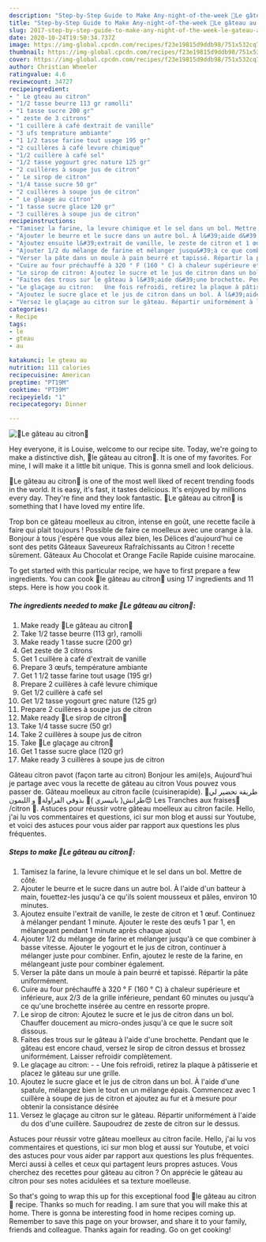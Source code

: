 ```yaml
---
description: "Step-by-Step Guide to Make Any-night-of-the-week 🍋Le gâteau au citron🍋"
title: "Step-by-Step Guide to Make Any-night-of-the-week 🍋Le gâteau au citron🍋"
slug: 2017-step-by-step-guide-to-make-any-night-of-the-week-le-gateau-au-citron
date: 2020-10-24T19:50:34.737Z
image: https://img-global.cpcdn.com/recipes/f23e19815d9ddb98/751x532cq70/🍋le-gateau-au-citron🍋-photo-principale-de-la-recette.jpg
thumbnail: https://img-global.cpcdn.com/recipes/f23e19815d9ddb98/751x532cq70/🍋le-gateau-au-citron🍋-photo-principale-de-la-recette.jpg
cover: https://img-global.cpcdn.com/recipes/f23e19815d9ddb98/751x532cq70/🍋le-gateau-au-citron🍋-photo-principale-de-la-recette.jpg
author: Christian Wheeler
ratingvalue: 4.6
reviewcount: 34727
recipeingredient:
- " Le gteau au citron"
- "1/2 tasse beurre 113 gr ramolli"
- "1 tasse sucre 200 gr"
- " zeste de 3 citrons"
- "1 cuillère à café dextrait de vanille"
- "3 ufs temprature ambiante"
- "1 1/2 tasse farine tout usage 195 gr"
- "2 cuillères à café levure chimique"
- "1/2 cuillère à café sel"
- "1/2 tasse yogourt grec nature 125 gr"
- "2 cuillères à soupe jus de citron"
- " Le sirop de citron"
- "1/4 tasse sucre 50 gr"
- "2 cuillères à soupe jus de citron"
- " Le glaage au citron"
- "1 tasse sucre glace 120 gr"
- "3 cuillères à soupe jus de citron"
recipeinstructions:
- "Tamisez la farine, la levure chimique et le sel dans un bol. Mettre de côté."
- "Ajouter le beurre et le sucre dans un autre bol. À l&#39;aide d&#39;un batteur à main, fouettez-les jusqu&#39;à ce qu&#39;ils soient mousseux et pâles, environ 10 minutes."
- "Ajoutez ensuite l&#39;extrait de vanille, le zeste de citron et 1 œuf. Continuez à mélanger pendant 1 minute. Ajouter le reste des œufs 1 par 1, en mélangeant pendant 1 minute après chaque ajout"
- "Ajouter 1/2 du mélange de farine et mélanger jusqu&#39;à ce que combiner à basse vitesse. Ajouter le yogourt et le jus de citron, continuer à mélanger juste pour combiner. Enfin, ajoutez le reste de la farine, en mélangeant juste pour combiner également."
- "Verser la pâte dans un moule à pain beurré et tapissé. Répartir la pâte uniformément."
- "Cuire au four préchauffé à 320 ° F (160 ° C) à chaleur supérieure et inférieure, aux 2/3 de la grille inférieure, pendant 60 minutes ou jusqu&#39;à ce qu&#39;une brochette insérée au centre en ressorte propre."
- "Le sirop de citron: Ajoutez le sucre et le jus de citron dans un bol. Chauffer doucement au micro-ondes jusqu&#39;à ce que le sucre soit dissous."
- "Faites des trous sur le gâteau à l&#39;aide d&#39;une brochette. Pendant que le gâteau est encore chaud, versez le sirop de citron dessus et brossez uniformément. Laisser refroidir complètement."
- "Le glaçage au citron:   Une fois refroidi, retirez la plaque à pâtisserie et placez le gâteau sur une grille."
- "Ajoutez le sucre glace et le jus de citron dans un bol. À l&#39;aide d&#39;une spatule, mélangez bien le tout en un mélange épais. Commencez avec 1 cuillère à soupe de jus de citron et ajoutez au fur et à mesure pour obtenir la consistance désirée"
- "Versez le glaçage au citron sur le gâteau. Répartir uniformément à l&#39;aide du dos d&#39;une cuillère. Saupoudrez de zeste de citron sur le dessus."
categories:
- Recipe
tags:
- le
- gteau
- au

katakunci: le gteau au 
nutrition: 111 calories
recipecuisine: American
preptime: "PT19M"
cooktime: "PT39M"
recipeyield: "1"
recipecategory: Dinner

---
```



![🍋Le gâteau au citron🍋](https://img-global.cpcdn.com/recipes/f23e19815d9ddb98/751x532cq70/🍋le-gateau-au-citron🍋-photo-principale-de-la-recette.jpg)

Hey everyone, it is Louise, welcome to our recipe site. Today, we're going to make a distinctive dish, 🍋le gâteau au citron🍋. It is one of my favorites. For mine, I will make it a little bit unique. This is gonna smell and look delicious.

🍋Le gâteau au citron🍋 is one of the most well liked of recent trending foods in the world. It is easy, it's fast, it tastes delicious. It's enjoyed by millions every day. They're fine and they look fantastic. 🍋Le gâteau au citron🍋 is something that I have loved my entire life.

Trop bon ce gâteau moelleux au citron, intense en goût, une recette facile à faire qui plait toujours ! Possible de faire ce moelleux avec une orange à la. Bonjour à tous j&#39;espère que vous allez bien, les Délices d&#39;aujourd&#39;hui ce sont des petits Gâteaux Saveureux Rafraîchissants au Citron ! recette sûrement. Gâteaux Au Chocolat et Orange Facile Rapide cuisine marocaine.


To get started with this particular recipe, we have to first prepare a few ingredients. You can cook 🍋le gâteau au citron🍋 using 17 ingredients and 11 steps. Here is how you cook it.

<!--inarticleads1-->

##### The ingredients needed to make 🍋Le gâteau au citron🍋:

1. Make ready  🍋Le gâteau au citron🍋
1. Take 1/2 tasse beurre (113 gr), ramolli
1. Make ready 1 tasse sucre (200 gr)
1. Get  zeste de 3 citrons
1. Get 1 cuillère à café d&#39;extrait de vanille
1. Prepare 3 œufs, température ambiante
1. Get 1 1/2 tasse farine tout usage (195 gr)
1. Prepare 2 cuillères à café levure chimique
1. Get 1/2 cuillère à café sel
1. Get 1/2 tasse yogourt grec nature (125 gr)
1. Prepare 2 cuillères à soupe jus de citron
1. Make ready  🍋Le sirop de citron🍋
1. Take 1/4 tasse sucre (50 gr)
1. Take 2 cuillères à soupe jus de citron
1. Take  🍋Le glaçage au citron🍋
1. Get 1 tasse sucre glace (120 gr)
1. Make ready 3 cuillères à soupe jus de citron


Gâteau citron pavot (façon tarte au citron) Bonjour les ami(e)s, Aujourd&#39;hui je partage avec vous la recette de gâteau au citron Vous pouvez vous passer de. Gâteau moelleux au citron facile (cuisinerapide). 🍋طريقة تحضير لي طرانش( باتيسري )🍰 بذوقي الفراولة🍓 و الليمون😍 Les Tranches aux fraises🍓 /citron 🍋. Astuces pour réussir votre gâteau moelleux au citron facile. Hello, j&#39;ai lu vos commentaires et questions, ici sur mon blog et aussi sur Youtube, et voici des astuces pour vous aider par rapport aux questions les plus fréquentes. 

<!--inarticleads2-->

##### Steps to make 🍋Le gâteau au citron🍋:

1. Tamisez la farine, la levure chimique et le sel dans un bol. Mettre de côté.
1. Ajouter le beurre et le sucre dans un autre bol. À l&#39;aide d&#39;un batteur à main, fouettez-les jusqu&#39;à ce qu&#39;ils soient mousseux et pâles, environ 10 minutes.
1. Ajoutez ensuite l&#39;extrait de vanille, le zeste de citron et 1 œuf. Continuez à mélanger pendant 1 minute. Ajouter le reste des œufs 1 par 1, en mélangeant pendant 1 minute après chaque ajout
1. Ajouter 1/2 du mélange de farine et mélanger jusqu&#39;à ce que combiner à basse vitesse. Ajouter le yogourt et le jus de citron, continuer à mélanger juste pour combiner. Enfin, ajoutez le reste de la farine, en mélangeant juste pour combiner également.
1. Verser la pâte dans un moule à pain beurré et tapissé. Répartir la pâte uniformément.
1. Cuire au four préchauffé à 320 ° F (160 ° C) à chaleur supérieure et inférieure, aux 2/3 de la grille inférieure, pendant 60 minutes ou jusqu&#39;à ce qu&#39;une brochette insérée au centre en ressorte propre.
1. Le sirop de citron: Ajoutez le sucre et le jus de citron dans un bol. Chauffer doucement au micro-ondes jusqu&#39;à ce que le sucre soit dissous.
1. Faites des trous sur le gâteau à l&#39;aide d&#39;une brochette. Pendant que le gâteau est encore chaud, versez le sirop de citron dessus et brossez uniformément. Laisser refroidir complètement.
1. Le glaçage au citron: -  -  Une fois refroidi, retirez la plaque à pâtisserie et placez le gâteau sur une grille.
1. Ajoutez le sucre glace et le jus de citron dans un bol. À l&#39;aide d&#39;une spatule, mélangez bien le tout en un mélange épais. Commencez avec 1 cuillère à soupe de jus de citron et ajoutez au fur et à mesure pour obtenir la consistance désirée
1. Versez le glaçage au citron sur le gâteau. Répartir uniformément à l&#39;aide du dos d&#39;une cuillère. Saupoudrez de zeste de citron sur le dessus.


Astuces pour réussir votre gâteau moelleux au citron facile. Hello, j&#39;ai lu vos commentaires et questions, ici sur mon blog et aussi sur Youtube, et voici des astuces pour vous aider par rapport aux questions les plus fréquentes. Merci aussi à celles et ceux qui partagent leurs propres astuces. Vous cherchez des recettes pour gâteau au citron ? On apprécie le gâteau au citron pour ses notes acidulées et sa texture moelleuse. 

So that's going to wrap this up for this exceptional food 🍋le gâteau au citron🍋 recipe. Thanks so much for reading. I am sure that you will make this at home. There is gonna be interesting food in home recipes coming up. Remember to save this page on your browser, and share it to your family, friends and colleague. Thanks again for reading. Go on get cooking!
